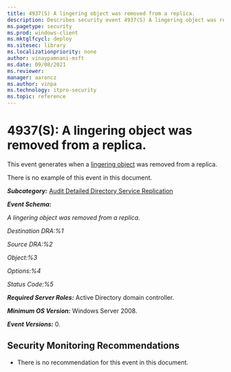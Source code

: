 ```yaml
---
title: 4937(S) A lingering object was removed from a replica. 
description: Describes security event 4937(S) A lingering object was removed from a replica.
ms.pagetype: security
ms.prod: windows-client
ms.mktglfcycl: deploy
ms.sitesec: library
ms.localizationpriority: none
author: vinaypamnani-msft
ms.date: 09/08/2021
ms.reviewer: 
manager: aaroncz
ms.author: vinpa
ms.technology: itpro-security
ms.topic: reference
---
```


# 4937(S): A lingering object was removed from a replica.


This event generates when a [lingering object](/troubleshoot/windows-server/identity/information-lingering-objects) was removed from a replica.

There is no example of this event in this document.

***Subcategory:***&nbsp;[Audit Detailed Directory Service Replication](audit-detailed-directory-service-replication.md)

***Event Schema:***

*A lingering object was removed from a replica.*

*Destination DRA:%1*

*Source DRA:%2*

*Object:%3*

*Options:%4*

*Status Code:%5*

***Required Server Roles:*** Active Directory domain controller.

***Minimum OS Version:*** Windows Server 2008.

***Event Versions:*** 0.

## Security Monitoring Recommendations

-   There is no recommendation for this event in this document.

